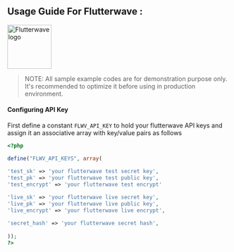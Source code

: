 ## Usage Guide For Flutterwave :
<p><a href="https://www.flutterwave.com/ng/" target="_blank" rel="noreferrer"><img src="/logos/flutterwave-2.svg" title="Flutterwave" alt="Flutterwave logo" width="100" height="auto"/></a></p>

> NOTE: All sample example codes are for demonstration purpose only. It's recommended to optimize it before using in production environment.

#### Configuring API Key

First define a constant `FLWV_API_KEY` to hold your flutterwave API keys and assign it an associative array with key/value pairs as follows 

```php
<?php

define("FLWV_API_KEYS", array(

'test_sk' => 'your flutterwave test secret key',
'test_pk' => 'your flutterwave test public key',
'test_encrypt' => 'your flutterwave test encrypt'
		
'live_sk' => 'your flutterwave live secret key',
'live_pk' => 'your flutterwave live public key',
'live_encrypt' => 'your flutterwave live encrypt',

'secret_hash' => 'your flutterwave secret hash',
		
));
?>
```


